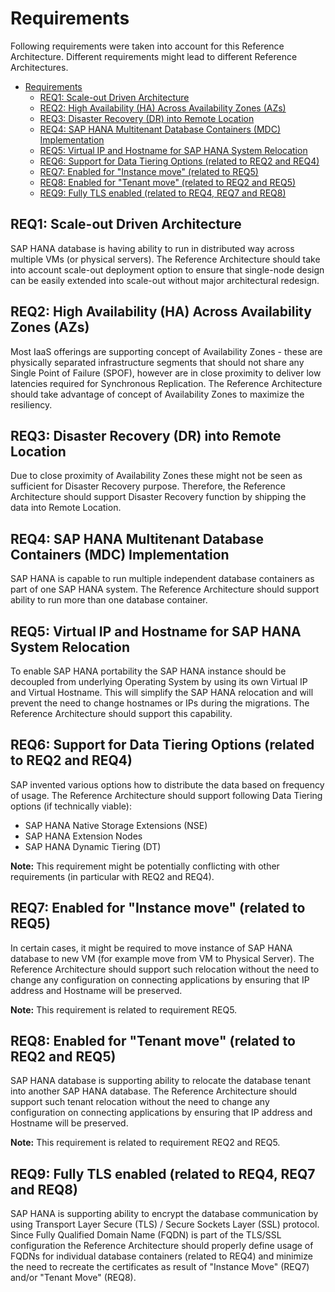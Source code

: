 # Requirements

Following requirements were taken into account for this Reference Architecture. Different requirements might lead to different Reference Architectures.

<!-- TOC -->

- [Requirements](#requirements)
  - [REQ1: Scale-out Driven Architecture](#req1-scale-out-driven-architecture)
  - [REQ2: High Availability (HA) Across Availability Zones (AZs)](#req2-high-availability-ha-across-availability-zones-azs)
  - [REQ3: Disaster Recovery (DR) into Remote Location](#req3-disaster-recovery-dr-into-remote-location)
  - [REQ4: SAP HANA Multitenant Database Containers (MDC) Implementation](#req4-sap-hana-multitenant-database-containers-mdc-implementation)
  - [REQ5: Virtual IP and Hostname for SAP HANA System Relocation](#req5-virtual-ip-and-hostname-for-sap-hana-system-relocation)
  - [REQ6: Support for Data Tiering Options (related to REQ2 and REQ4)](#req6-support-for-data-tiering-options-related-to-req2-and-req4)
  - [REQ7: Enabled for "Instance move" (related to REQ5)](#req7-enabled-for-%22instance-move%22-related-to-req5)
  - [REQ8: Enabled for "Tenant move" (related to REQ2 and REQ5)](#req8-enabled-for-%22tenant-move%22-related-to-req2-and-req5)
  - [REQ9: Fully TLS enabled (related to REQ4, REQ7 and REQ8)](#req9-fully-tls-enabled-related-to-req4-req7-and-req8)

<!-- /TOC -->

## REQ1: Scale-out Driven Architecture

SAP HANA database is having ability to run in distributed way across multiple VMs (or physical servers). The Reference Architecture should take into account scale-out deployment option to ensure that single-node design can be easily extended into scale-out without major architectural redesign.

## REQ2: High Availability (HA) Across Availability Zones (AZs)

Most IaaS offerings are supporting concept of Availability Zones - these are physically separated infrastructure segments that should not share any Single Point of Failure (SPOF), however are in close proximity to deliver low latencies required for Synchronous Replication. The Reference Architecture should take advantage of concept of Availability Zones to maximize the resiliency.

## REQ3: Disaster Recovery (DR) into Remote Location

Due to close proximity of Availability Zones these might not be seen as sufficient for Disaster Recovery purpose. Therefore, the Reference Architecture should support Disaster Recovery function by shipping the data into Remote Location.

## REQ4: SAP HANA Multitenant Database Containers (MDC) Implementation

SAP HANA is capable to run multiple independent database containers as part of one SAP HANA system. The Reference Architecture should support ability to run more than one database container.

## REQ5: Virtual IP and Hostname for SAP HANA System Relocation

To enable SAP HANA portability the SAP HANA instance should be decoupled from underlying Operating System by using its own Virtual IP and Virtual Hostname. This will simplify the SAP HANA relocation and will prevent the need to change hostnames or IPs during the migrations. The Reference Architecture should support this capability.

## REQ6: Support for Data Tiering Options (related to REQ2 and REQ4)

SAP invented various options how to distribute the data based on frequency of usage. The Reference Architecture should support following Data Tiering options (if technically viable):

- SAP HANA Native Storage Extensions (NSE)
- SAP HANA Extension Nodes
- SAP HANA Dynamic Tiering (DT)

**Note:** This requirement might be potentially conflicting with other requirements (in particular with REQ2 and REQ4).

## REQ7: Enabled for "Instance move" (related to REQ5)

In certain cases, it might be required to move instance of SAP HANA database to new VM (for example move from VM to Physical Server). The Reference Architecture should support such relocation without the need to change any configuration on connecting applications by ensuring that IP address and Hostname will be preserved.

**Note:** This requirement is related to requirement REQ5.

## REQ8: Enabled for "Tenant move" (related to REQ2 and REQ5)

SAP HANA database is supporting ability to relocate the database tenant into another SAP HANA database. The Reference Architecture should support such tenant relocation without the need to change any configuration on connecting applications by ensuring that IP address and Hostname will be preserved.

**Note:** This requirement is related to requirement REQ2 and REQ5.

## REQ9: Fully TLS enabled (related to REQ4, REQ7 and REQ8)

SAP HANA is supporting ability to encrypt the database communication by using Transport Layer Secure (TLS) / Secure Sockets Layer (SSL) protocol. Since Fully Qualified Domain Name (FQDN) is part of the TLS/SSL configuration the Reference Architecture should properly define usage of FQDNs for individual database containers (related to REQ4) and minimize the need to recreate the certificates as result of "Instance Move" (REQ7) and/or "Tenant Move" (REQ8).
